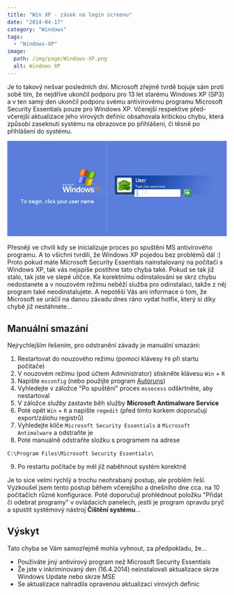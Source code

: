 ```yaml
---
title: "Win XP - zásek na login screenu"
date: "2014-04-17"
category: "Windows" 
tags: 
  - "Windows-XP"
image: 
  path: /img/page/Windows-XP.png
  alt: Windows XP
---
```


Je to takový nešvar posledních dní. Microsoft zřejmě tvrdě bojuje sám proti sobě tím, že nejdříve ukončil podporu pro 13 let starému Windows XP (SP3) a v ten samý den ukončil podporu svému antivirovému programu Microsoft Security Essentials pouze pro Windows XP. 
Včerejší respektive před-včerejší aktualizace jeho virových definic obsahovala kritickou chybu, která způsobí zaseknutí systému na obrazovce po přihlášení, či těsně po přihlášení do systému.

![xplock](/img/2014-04-17-win-xp-profil-uzivatele/xp-lock-1.jpg)

Přesněji ve chvíli kdy se inicializuje proces po spuštění MS antivirového programu. A to všichni tvrdili, že Windows XP pojedou bez problémů dál :) 
Proto pokud máte Microsoft Security Essentials nainstalovaný na počítači s Windows XP, tak vás nejspíše postihne tato chyba také. 
Pokud se tak již stalo, tak jste ve slepé uličce. Ke korektnímu odinstalování se skrz chybu nedostanete a v nouzovém režimu neběží služba pro odinstalaci, takže z něj program také neodinstalujete. A nepotěší Vás ani informace o tom, že Microsoft se uráčil na danou závadu dnes ráno vydat hotfix, který si díky chybě již nestáhnete...

## Manuální smazání

Nejrychlejším řešením, pro odstranění závady je manuální smazání:

1. Restartovat do nouzového režimu (pomocí klávesy `F8` při startu počítače)
2. V nouzovém režimu (pod účtem Administrator) stiskněte klávesu `Win` + `R`
3. Napište `msconfig` (nebo použijte program [Autoruns](https://learn.microsoft.com/cs-cz/sysinternals/downloads/autoruns))
4. Vyhledejte v záložce "Po spuštění" proces `mssecess` odškrtněte, aby nestartoval
5. V záložce _služby_ zastavte běh služby __Microsoft Antimalware Service__
6. Poté opět `Win` + `R` a napište `regedit` (před tímto korkem doporučuji export/zálohu registrů)
7. Vyhledejte klíče `Microsoft Security Essentials` a `Microsoft Antimalware` a odstraňte je
8. Poté manuálně odstraňte složku s programem na adrese
  ```
  C:\Program Files\Microsoft Security Essentials\
  ```
9. Po restartu počítače by měl již naběhnout systém korektně

Je to sice velmi rychlý a trochu neohrabaný postup, ale problém řeší. Vyzkoušel jsem tento postup během včerejšího a dnešního dne cca. na 10 počítačích různé konfigurace. Poté doporučují prohlédnout položku "Přidat či odebrat programy" v ovládacích panelech, jestli je program opravdu pryč a spustit systémový nástroj __Čištění systému__...

## Výskyt 

Tato chyba se Vám samozřejmě mohla vyhnout, za předpokladu, že...
 - Používáte jiný antivirový program než Microsoft Security Essentials
 - Že jste v inkriminovaný den (16.4.2014) neinstalovali aktualizace skrze Windows Update nebo skrze MSE
 - Se aktualizace nahradila opravenou aktualizací virových definic